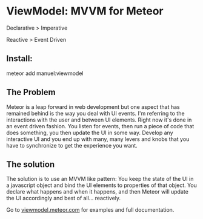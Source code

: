 ViewModel: MVVM for Meteor
==========================

Declarative > Imperative

Reactive > Event Driven

Install:
--------
meteor add manuel:viewmodel

The Problem
-----------

Meteor is a leap forward in web development but one aspect that has remained behind is the way you deal with UI events. I'm referring to the interactions with the user and between UI elements. Right now it's done in an event driven fashion. You listen for events, then run a piece of code that does something, you then update the UI in some way. Develop any interactive UI and you end up with many, many levers and knobs that you have to synchronize to get the experience you want.

The solution
------------

The solution is to use an MVVM like pattern: You keep the state of the UI in a javascript object and bind the UI elements to properties of that object. You declare what happens and when it happens, and then Meteor will update the UI accordingly and best of all... reactively.

Go to [viewmodel.meteor.com][1] for examples and full documentation.

[1]:http://viewmodel.meteor.com/